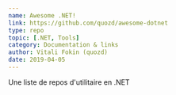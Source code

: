```yaml
---
name: Awesome .NET!
link: https://github.com/quozd/awesome-dotnet
type: repo
topic: [.NET, Tools]
category: Documentation & links
author: Vitali Fokin (quozd)
date: 2019-04-05
---
```

Une liste de repos d'utilitaire en .NET
